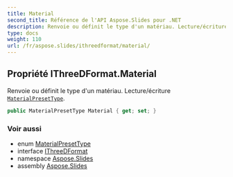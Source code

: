 ```yaml
---
title: Material
second_title: Référence de l'API Aspose.Slides pour .NET
description: Renvoie ou définit le type d'un matériau. Lecture/écriture MaterialPresetTypeaspose.slides/materialpresettype.
type: docs
weight: 110
url: /fr/aspose.slides/ithreedformat/material/
---
```


## Propriété IThreeDFormat.Material

Renvoie ou définit le type d'un matériau. Lecture/écriture [`MaterialPresetType`](../../materialpresettype).

```csharp
public MaterialPresetType Material { get; set; }
```

### Voir aussi

* enum [MaterialPresetType](../../materialpresettype)
* interface [IThreeDFormat](../../ithreedformat)
* namespace [Aspose.Slides](../../ithreedformat)
* assembly [Aspose.Slides](../../../)

<!-- NE PAS MODIFIER : généré par xmldocmd pour Aspose.Slides.dll -->